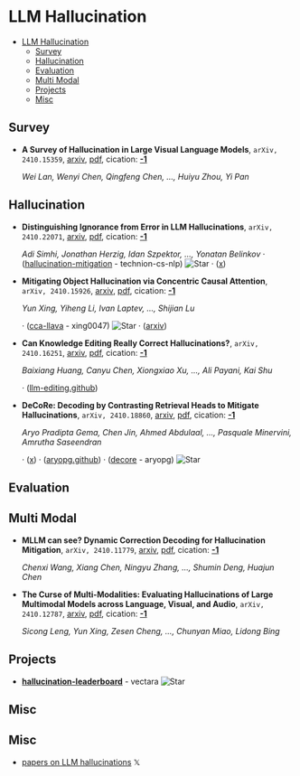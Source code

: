 # LLM Hallucination

- [LLM Hallucination](#llm-hallucination) 
  - [Survey](#survey)
  - [Hallucination](#hallucination)
  - [Evaluation](#evaluation)
  - [Multi Modal](#multi-modal)
  - [Projects](#projects)
  - [Misc](#misc)


## Survey

- **A Survey of Hallucination in Large Visual Language Models**, `arXiv, 2410.15359`, [arxiv](http://arxiv.org/abs/2410.15359v1), [pdf](http://arxiv.org/pdf/2410.15359v1.pdf), cication: [**-1**](None) 

	 *Wei Lan, Wenyi Chen, Qingfeng Chen, ..., Huiyu Zhou, Yi Pan*

## Hallucination

- **Distinguishing Ignorance from Error in LLM Hallucinations**, `arXiv, 2410.22071`, [arxiv](http://arxiv.org/abs/2410.22071v1), [pdf](http://arxiv.org/pdf/2410.22071v1.pdf), cication: [**-1**](None) 

	 *Adi Simhi, Jonathan Herzig, Idan Szpektor, ..., Yonatan Belinkov* · ([hallucination-mitigation](https://github.com/technion-cs-nlp/hallucination-mitigation) - technion-cs-nlp) ![Star](https://img.shields.io/github/stars/technion-cs-nlp/hallucination-mitigation.svg?style=social&label=Star) · ([x](https://x.com/AdiSimhi/status/1851650371615125563))
- **Mitigating Object Hallucination via Concentric Causal Attention**, `arXiv, 2410.15926`, [arxiv](http://arxiv.org/abs/2410.15926v1), [pdf](http://arxiv.org/pdf/2410.15926v1.pdf), cication: [**-1**](None) 

	 *Yun Xing, Yiheng Li, Ivan Laptev, ..., Shijian Lu*

	 · ([cca-llava](https://github.com/xing0047/cca-llava) - xing0047) ![Star](https://img.shields.io/github/stars/xing0047/cca-llava.svg?style=social&label=Star) · ([arxiv](https://arxiv.org/abs/2410.15926))
- **Can Knowledge Editing Really Correct Hallucinations?**, `arXiv, 2410.16251`, [arxiv](http://arxiv.org/abs/2410.16251v2), [pdf](http://arxiv.org/pdf/2410.16251v2.pdf), cication: [**-1**](None) 

	 *Baixiang Huang, Canyu Chen, Xiongxiao Xu, ..., Ali Payani, Kai Shu*

	 · ([llm-editing.github](https://llm-editing.github.io/))
- **DeCoRe: Decoding by Contrasting Retrieval Heads to Mitigate 
  Hallucinations**, `arXiv, 2410.18860`, [arxiv](http://arxiv.org/abs/2410.18860v1), [pdf](http://arxiv.org/pdf/2410.18860v1.pdf), cication: [**-1**](None)

	 *Aryo Pradipta Gema, Chen Jin, Ahmed Abdulaal, ..., Pasquale Minervini, Amrutha Saseendran*

	 · ([x](https://x.com/aryopg/status/1849812217765433674)) · ([aryopg.github](https://aryopg.github.io/decore/)) · ([decore](https://github.com/aryopg/decore) - aryopg) ![Star](https://img.shields.io/github/stars/aryopg/decore.svg?style=social&label=Star)

## Evaluation


## Multi Modal

- **MLLM can see? Dynamic Correction Decoding for Hallucination Mitigation**, `arXiv, 2410.11779`, [arxiv](http://arxiv.org/abs/2410.11779v1), [pdf](http://arxiv.org/pdf/2410.11779v1.pdf), cication: [**-1**](None) 

	 *Chenxi Wang, Xiang Chen, Ningyu Zhang, ..., Shumin Deng, Huajun Chen*
- **The Curse of Multi-Modalities: Evaluating Hallucinations of Large 
  Multimodal Models across Language, Visual, and Audio**, `arXiv, 2410.12787`, [arxiv](http://arxiv.org/abs/2410.12787v1), [pdf](http://arxiv.org/pdf/2410.12787v1.pdf), cication: [**-1**](None)

	 *Sicong Leng, Yun Xing, Zesen Cheng, ..., Chunyan Miao, Lidong Bing*

## Projects

- [**hallucination-leaderboard**](https://github.com/vectara/hallucination-leaderboard) - vectara ![Star](https://img.shields.io/github/stars/vectara/hallucination-leaderboard.svg?style=social&label=Star) 

## Misc
## Misc
- [papers on LLM hallucinations](https://x.com/omarsar0/status/1852733583036682710)  𝕏 